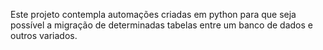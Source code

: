 Este projeto contempla automações criadas em python para que seja possível a migração de determinadas tabelas entre um banco de dados e outros variados.
